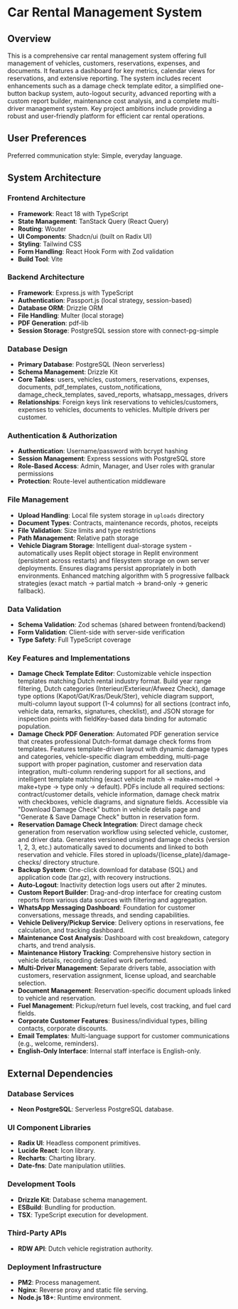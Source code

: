 # Car Rental Management System

## Overview
This is a comprehensive car rental management system offering full management of vehicles, customers, reservations, expenses, and documents. It features a dashboard for key metrics, calendar views for reservations, and extensive reporting. The system includes recent enhancements such as a damage check template editor, a simplified one-button backup system, auto-logout security, advanced reporting with a custom report builder, maintenance cost analysis, and a complete multi-driver management system. Key project ambitions include providing a robust and user-friendly platform for efficient car rental operations.

## User Preferences
Preferred communication style: Simple, everyday language.

## System Architecture

### Frontend Architecture
- **Framework**: React 18 with TypeScript
- **State Management**: TanStack Query (React Query)
- **Routing**: Wouter
- **UI Components**: Shadcn/ui (built on Radix UI)
- **Styling**: Tailwind CSS
- **Form Handling**: React Hook Form with Zod validation
- **Build Tool**: Vite

### Backend Architecture
- **Framework**: Express.js with TypeScript
- **Authentication**: Passport.js (local strategy, session-based)
- **Database ORM**: Drizzle ORM
- **File Handling**: Multer (local storage)
- **PDF Generation**: pdf-lib
- **Session Storage**: PostgreSQL session store with connect-pg-simple

### Database Design
- **Primary Database**: PostgreSQL (Neon serverless)
- **Schema Management**: Drizzle Kit
- **Core Tables**: users, vehicles, customers, reservations, expenses, documents, pdf_templates, custom_notifications, damage_check_templates, saved_reports, whatsapp_messages, drivers
- **Relationships**: Foreign keys link reservations to vehicles/customers, expenses to vehicles, documents to vehicles. Multiple drivers per customer.

### Authentication & Authorization
- **Authentication**: Username/password with bcrypt hashing
- **Session Management**: Express sessions with PostgreSQL store
- **Role-Based Access**: Admin, Manager, and User roles with granular permissions
- **Protection**: Route-level authentication middleware

### File Management
- **Upload Handling**: Local file system storage in `uploads` directory
- **Document Types**: Contracts, maintenance records, photos, receipts
- **File Validation**: Size limits and type restrictions
- **Path Management**: Relative path storage
- **Vehicle Diagram Storage**: Intelligent dual-storage system - automatically uses Replit object storage in Replit environment (persistent across restarts) and filesystem storage on own server deployments. Ensures diagrams persist appropriately in both environments. Enhanced matching algorithm with 5 progressive fallback strategies (exact match → partial match → brand-only → generic fallback).

### Data Validation
- **Schema Validation**: Zod schemas (shared between frontend/backend)
- **Form Validation**: Client-side with server-side verification
- **Type Safety**: Full TypeScript coverage

### Key Features and Implementations
- **Damage Check Template Editor**: Customizable vehicle inspection templates matching Dutch rental industry format. Build year range filtering, Dutch categories (Interieur/Exterieur/Afweez Check), damage type options (Kapot/Gat/Kras/Deuk/Ster), vehicle diagram support, multi-column layout support (1-4 columns) for all sections (contract info, vehicle data, remarks, signatures, checklist), and JSON storage for inspection points with fieldKey-based data binding for automatic population.
- **Damage Check PDF Generation**: Automated PDF generation service that creates professional Dutch-format damage check forms from templates. Features template-driven layout with dynamic damage types and categories, vehicle-specific diagram embedding, multi-page support with proper pagination, customer and reservation data integration, multi-column rendering support for all sections, and intelligent template matching (exact vehicle match → make+model → make+type → type only → default). PDFs include all required sections: contract/customer details, vehicle information, damage check matrix with checkboxes, vehicle diagrams, and signature fields. Accessible via "Download Damage Check" button in vehicle details page and "Generate & Save Damage Check" button in reservation form.
- **Reservation Damage Check Integration**: Direct damage check generation from reservation workflow using selected vehicle, customer, and driver data. Generates versioned unsigned damage checks (version 1, 2, 3, etc.) automatically saved to documents and linked to both reservation and vehicle. Files stored in uploads/{license_plate}/damage-checks/ directory structure.
- **Backup System**: One-click download for database (SQL) and application code (tar.gz), with recovery instructions.
- **Auto-Logout**: Inactivity detection logs users out after 2 minutes.
- **Custom Report Builder**: Drag-and-drop interface for creating custom reports from various data sources with filtering and aggregation.
- **WhatsApp Messaging Dashboard**: Foundation for customer conversations, message threads, and sending capabilities.
- **Vehicle Delivery/Pickup Service**: Delivery options in reservations, fee calculation, and tracking dashboard.
- **Maintenance Cost Analysis**: Dashboard with cost breakdown, category charts, and trend analysis.
- **Maintenance History Tracking**: Comprehensive history section in vehicle details, recording detailed work performed.
- **Multi-Driver Management**: Separate drivers table, association with customers, reservation assignment, license upload, and searchable selection.
- **Document Management**: Reservation-specific document uploads linked to vehicle and reservation.
- **Fuel Management**: Pickup/return fuel levels, cost tracking, and fuel card fields.
- **Corporate Customer Features**: Business/individual types, billing contacts, corporate discounts.
- **Email Templates**: Multi-language support for customer communications (e.g., welcome, reminders).
- **English-Only Interface**: Internal staff interface is English-only.

## External Dependencies

### Database Services
- **Neon PostgreSQL**: Serverless PostgreSQL database.

### UI Component Libraries
- **Radix UI**: Headless component primitives.
- **Lucide React**: Icon library.
- **Recharts**: Charting library.
- **Date-fns**: Date manipulation utilities.

### Development Tools
- **Drizzle Kit**: Database schema management.
- **ESBuild**: Bundling for production.
- **TSX**: TypeScript execution for development.

### Third-Party APIs
- **RDW API**: Dutch vehicle registration authority.

### Deployment Infrastructure
- **PM2**: Process management.
- **Nginx**: Reverse proxy and static file serving.
- **Node.js 18+**: Runtime environment.